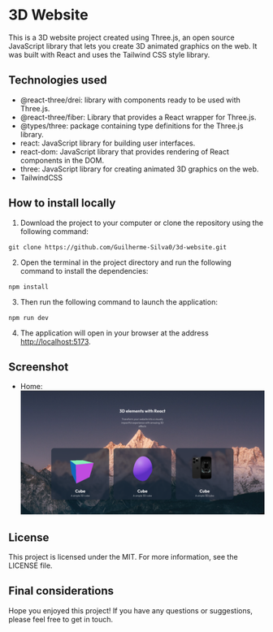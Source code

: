 # 3D Website

This is a 3D website project created using Three.js, an open source JavaScript library that lets you create 3D animated graphics on the web. It was built with React and uses the Tailwind CSS style library.

## Technologies used

- @react-three/drei: library with components ready to be used with Three.js.
- @react-three/fiber: Library that provides a React wrapper for Three.js.
- @types/three: package containing type definitions for the Three.js library.
- react: JavaScript library for building user interfaces.
- react-dom: JavaScript library that provides rendering of React components in the DOM.
- three: JavaScript library for creating animated 3D graphics on the web.
- TailwindCSS

## How to install locally

1. Download the project to your computer or clone the repository using the following command:

```Shell
git clone https://github.com/Guilherme-Silva0/3d-website.git
```

2. Open the terminal in the project directory and run the following command to install the dependencies:

```Shell
npm install
```

3. Then run the following command to launch the application:

```Shell
npm run dev
```

4. The application will open in your browser at the address [http://localhost:5173](http://localhost:5173).

## Screenshot

- Home:
  ![Home](./public/screenshot1.png)

## License

This project is licensed under the MIT. For more information, see the LICENSE file.

## Final considerations

Hope you enjoyed this project! If you have any questions or suggestions, please feel free to get in touch.
